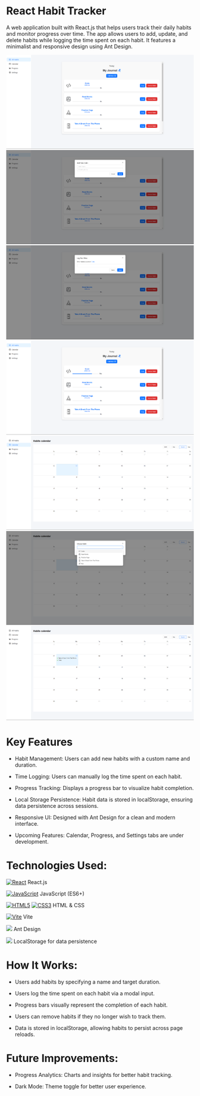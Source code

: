 # React Habit Tracker

A web application built with React.js that helps users track their daily habits and monitor progress over time. The app allows users to add, update, and delete habits while logging the time spent on each habit. It features a minimalist and responsive design using Ant Design.

![Fit App Screenshot](https://raw.githubusercontent.com/trenches022/react-habit-tracker/main/habit-tracker-screenshot.png)
![Fit App Screenshot](https://raw.githubusercontent.com/trenches022/react-habit-tracker/main/habit-tracker-screenshot1.png)
![Fit App Screenshot](https://raw.githubusercontent.com/trenches022/react-habit-tracker/main/habit-tracker-screenshot4.png)
![Fit App Screenshot](https://raw.githubusercontent.com/trenches022/react-habit-tracker/main/habit-tracker-screenshot5.png)
![Fit App Screenshot](https://raw.githubusercontent.com/trenches022/react-habit-tracker/main/habit-tracker-screenshot6.png)
![Fit App Screenshot](https://raw.githubusercontent.com/trenches022/react-habit-tracker/main/habit-tracker-screenshot7.png)
![Fit App Screenshot](https://raw.githubusercontent.com/trenches022/react-habit-tracker/main/habit-tracker-screenshot8.png)

#  Key Features

* Habit Management: Users can add new habits with a custom name and duration.

* Time Logging: Users can manually log the time spent on each habit.

* Progress Tracking: Displays a progress bar to visualize habit completion.

* Local Storage Persistence: Habit data is stored in localStorage, ensuring data persistence across sessions.

* Responsive UI: Designed with Ant Design for a clean and modern interface.

* Upcoming Features: Calendar, Progress, and Settings tabs are under development.

# Technologies Used:

<a href="https://reactjs.org/" target="_blank" rel="noreferrer"><img src="https://raw.githubusercontent.com/danielcranney/readme-generator/main/public/icons/skills/react-colored.svg" width="23" height="23" alt="React" /></a> React.js 

<a href="https://developer.mozilla.org/en-US/docs/Web/JavaScript" target="_blank" rel="noreferrer"><img src="https://raw.githubusercontent.com/danielcranney/readme-generator/main/public/icons/skills/javascript-colored.svg" width="23" height="23" alt="JavaScript" /></a> JavaScript (ES6+)

<a href="https://developer.mozilla.org/en-US/docs/Glossary/HTML5" target="_blank" rel="noreferrer"><img src="https://raw.githubusercontent.com/danielcranney/readme-generator/main/public/icons/skills/html5-colored.svg" width="23" height="23" alt="HTML5" /></a> <a href="https://www.w3.org/TR/CSS/#css" target="_blank" rel="noreferrer"><img src="https://raw.githubusercontent.com/danielcranney/readme-generator/main/public/icons/skills/css3-colored.svg" width="23" height="23" alt="CSS3" /></a> HTML & CSS

<a href="https://vitejs.dev/" target="_blank" rel="noreferrer"><img src="https://raw.githubusercontent.com/danielcranney/readme-generator/main/public/icons/skills/vite-colored.svg" width="23" height="23" alt="Vite" /></a> Vite

<a href="https://ant.design/" target="_blank" rel="noreferrer"><img src="https://cdn.jsdelivr.net/gh/devicons/devicon@latest/icons/antdesign/antdesign-original.svg" height="23"/></a> Ant Design

<a href="https://ant.design/" target="_blank" rel="noreferrer"><img src="https://cdn-icons-png.flaticon.com/128/15099/15099747.png" height="23"/></a> LocalStorage for data persistence 

# How It Works:

* Users add habits by specifying a name and target duration.

* Users log the time spent on each habit via a modal input.

* Progress bars visually represent the completion of each habit.

* Users can remove habits if they no longer wish to track them.

* Data is stored in localStorage, allowing habits to persist across page reloads.

# Future Improvements:

* Progress Analytics: Charts and insights for better habit tracking.

* Dark Mode: Theme toggle for better user experience.
